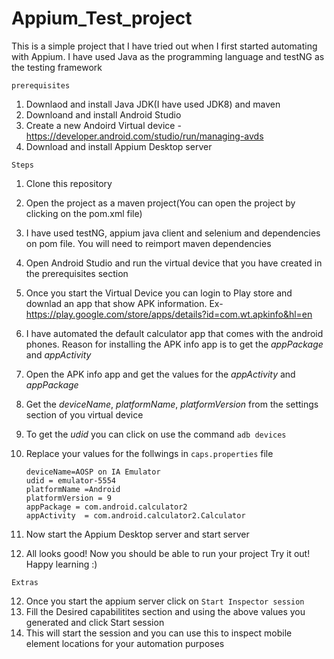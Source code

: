 # Appium_Test_project

This is a simple project that I have tried out when I first started automating with Appium. I have used Java as the programming language and testNG as the testing framework 

`prerequisites`


  1) Downlaod and install Java JDK(I have used JDK8) and maven
  2) Downloand and install Android Studio
  3) Create a new Andoird Virtual device - https://developer.android.com/studio/run/managing-avds
  4) Download and install Appium Desktop server

`Steps`



1) Clone this repository
2) Open the project as a maven project(You can open the project by clicking on the pom.xml file)
3) I have used testNG, appium java client and selenium and dependencies on pom file. You will need to reimport maven dependencies
4) Open Android Studio and run the virtual device that you have created in the prerequisites section
5) Once you start the Virtual Device you can login to Play store and downlad an app that show APK information. Ex- https://play.google.com/store/apps/details?id=com.wt.apkinfo&hl=en
6) I have automated the default calculator app that comes with the android phones. Reason for installing the APK info app is to get the _appPackage_ and _appActivity_
7) Open the APK info app and get the values for the _appActivity_ and _appPackage_
8) Get the _deviceName_, _platformName_, _platformVersion_ from the settings section of you virtual device
9) To get the _udid_ you can click on use the command `adb devices`
10) Replace your values for the follwings in `caps.properties` file

    ```
    deviceName=AOSP on IA Emulator
    udid = emulator-5554
    platformName =Android
    platformVersion = 9
    appPackage = com.android.calculator2
    appActivity  = com.android.calculator2.Calculator
    ```
    
11) Now start the Appium Desktop server and start server 
12) All looks good! Now you should be able to run your project Try it out! Happy learning :) 

`Extras`

12) Once you start the appium server click on `Start Inspector session`
13) Fill the Desired capabilitites section and using the above values you generated and click Start session
14) This will start the session and you can use this to inspect mobile element locations for your automation purposes
